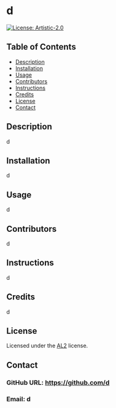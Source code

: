 # d

  [![License: Artistic-2.0](https://img.shields.io/badge/License-Artistic_2.0-0298c3.svg)](https://opensource.org/licenses/Artistic-2.0)

  ## Table of Contents
  - [Description](#description)
  - [Installation](#installation)
  - [Usage](#usage)
  - [Contributors](#contributors)
  - [Instructions](#instructions)
  - [Credits](#credits)
  - [License](#license)
  - [Contact](#contact)

  ## Description
  d
  ## Installation
  d
  ## Usage
  d
  ## Contributors
  d
  ## Instructions
  d
  ## Credits
  d
  ## License
  Licensed under the [AL2](https://opensource.org/licenses/Artistic-2.0) license.
  ## Contact
  ### GitHub URL: https://github.com/d
  ### Email: d
  